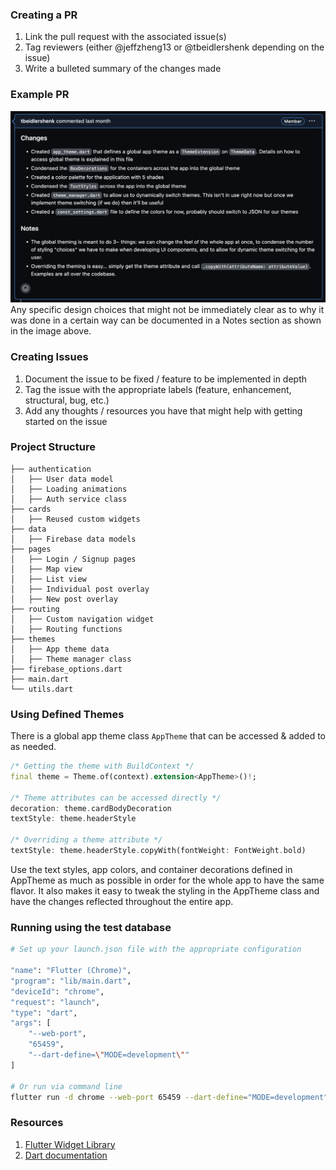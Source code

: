 ### Creating a PR
1. Link the pull request with the associated issue(s)
2. Tag reviewers (either @jeffzheng13 or @tbeidlershenk depending on the issue)
3. Write a bulleted summary of the changes made

### Example PR
![Alt text](example-PR.png)
Any specific design choices that might not be immediately clear as to why it was done in a certain way can be documented in a Notes section as shown in the image above.

### Creating Issues
1. Document the issue to be fixed / feature to be implemented in depth
2. Tag the issue with the appropriate labels (feature, enhancement, structural, bug, etc.)
3. Add any thoughts / resources you have that might help with getting started on the issue

### Project Structure
```
├── authentication
│   ├── User data model
│   ├── Loading animations
│   ├── Auth service class
├── cards
│   ├── Reused custom widgets
├── data
│   ├── Firebase data models
├── pages
│   ├── Login / Signup pages
│   ├── Map view
│   ├── List view
│   ├── Individual post overlay
│   ├── New post overlay
├── routing
│   ├── Custom navigation widget
│   ├── Routing functions
├── themes 
│   ├── App theme data
│   ├── Theme manager class
├── firebase_options.dart
├── main.dart
└── utils.dart
```

### Using Defined Themes
There is a global app theme class ```AppTheme``` that can be accessed & added to as needed.
```Dart
/* Getting the theme with BuildContext */
final theme = Theme.of(context).extension<AppTheme>()!;

/* Theme attributes can be accessed directly */
decoration: theme.cardBodyDecoration
textStyle: theme.headerStyle

/* Overriding a theme attribute */
textStyle: theme.headerStyle.copyWith(fontWeight: FontWeight.bold)
```
Use the text styles, app colors, and container decorations defined in AppTheme as much as possible in order for the whole app to have the same flavor. It also makes it easy to tweak the styling in the AppTheme class and have the changes reflected throughout the entire app.

### Running using the test database
```Bash
# Set up your launch.json file with the appropriate configuration

"name": "Flutter (Chrome)",
"program": "lib/main.dart",
"deviceId": "chrome",
"request": "launch",
"type": "dart",
"args": [
    "--web-port",
    "65459",
    "--dart-define=\"MODE=development\""
]

# Or run via command line
flutter run -d chrome --web-port 65459 --dart-define="MODE=development"
```

### Resources
1. [Flutter Widget Library](https://docs.flutter.dev/ui/widgets)
2. [Dart documentation](https://dart.dev/guides)
